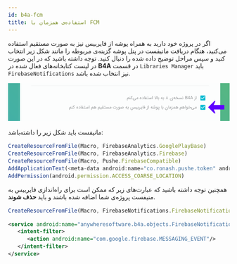 ```yaml
---
id: b4a-fcm
title: استفاده‌ی همزمان با FCM
---
```



اگر در پروژه خود دارید به همراه پوشه از فایربیس نیز به صورت مستقیم استفاده می‌کنید، هنگام دریافت مانیفست در پنل پوشه گزینه‌ی مربوطه را مانند شکل زیر انتخاب کنید و سپس مراحل توضیح داده شده را دنبال کنید. توجه داشته باشید که در این صورت در لیست کتابخانه‌های فعال شده در 
 **B4A**
 در قسمت 
`Libraries Manager`
باید 
`FirebaseNotifications`
نیز انتخاب شده باشد.

<img src="/img/b4a/firebase_compat.png" />

مانیفست باید شکل زیر را داشته‌باشد:

```js
CreateResourceFromFile(Macro, FirebaseAnalytics.GooglePlayBase)
CreateResourceFromFile(Macro, FirebaseAnalytics.Firebase)
CreateResourceFromFile(Macro, Pushe.FirebaseCompatible)
AddApplicationText(<meta-data android:name="co.ronash.pushe.token" android:value="PUSHE_TOKEN"/>)
AddPermission(android.permission.ACCESS_COARSE_LOCATION)
```



همچنین توجه داشته باشید که عبارت‌های زیر که ممکن است برای راه‌اندازی فایربیس به منیفست پروژه‌ی شما اضافه شده باشند و باید 
**حذف شوند**.

```js
CreateResourceFromFile(Macro, FirebaseNotifications.FirebaseNotifications)
```

```xml
<service android:name="anywheresoftware.b4a.objects.FirebaseNotificationsService">
   <intent-filter>
      <action android:name="com.google.firebase.MESSAGING_EVENT"/>
   </intent-filter>
</service>
```
